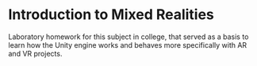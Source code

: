 # Introduction to Mixed Realities

Laboratory homework for this subject in college, that served as a basis to learn how the Unity engine works and behaves more specifically with AR and VR projects.

